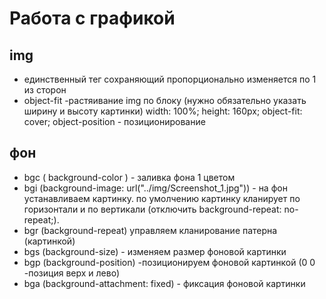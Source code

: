 # Работа с графикой
## img
- единственный тег сохраняющий пропорционально изменяется по 1 из сторон
- object-fit -растяивание img по блоку (нужно обязательно указать ширину и высоту картинки)
    width: 100%;
    height: 160px;
    object-fit: cover;
    object-position - позиционирование
## фон
- bgc ( background-color ) - заливка фона 1 цветом
- bgi (background-image: url("../img/Screenshot_1.jpg")) - на фон устанавливаем картинку. по умолчению картинку кланирует по горизонтали и по вертикали (отключить background-repeat: no-repeat;).
- bgr (background-repeat)  управляем кланирование патерна (картинкой)
- bgs (background-size) - изменяем размер фоновой картинки
- bgp (background-position) -позиционируем фоновой картинкой (0 0 -позиция верх и лево)
- bga (background-attachment: fixed)  - фиксация фоновой картинки
  

